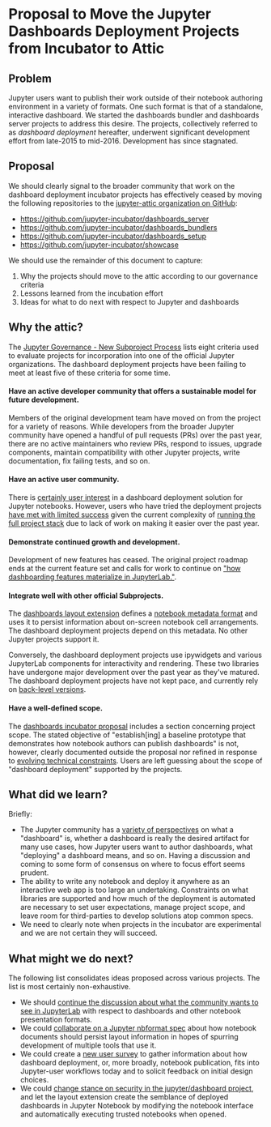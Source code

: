 # Proposal to Move the Jupyter Dashboards Deployment Projects from Incubator to Attic

## Problem

Jupyter users want to publish their work outside of their notebook authoring environment in a variety of formats. One such format is that of a standalone, interactive dashboard. We started the dashboards bundler and dashboards server projects to address this desire. The projects, collectively referred to as *dashboard deployment* hereafter, underwent significant development effort from late-2015 to mid-2016. Development has since stagnated.

## Proposal

We should clearly signal to the broader community that work on the dashboard deployment incubator projects has effectively ceased by moving the following repositories to the [jupyter-attic organization on GitHub](https://github.com/jupyter-attic):

* https://github.com/jupyter-incubator/dashboards_server
* https://github.com/jupyter-incubator/dashboards_bundlers
* https://github.com/jupyter-incubator/dashboards_setup
* https://github.com/jupyter-incubator/showcase

We should use the remainder of this document to capture:

1. Why the projects should move to the attic according to our governance criteria
2. Lessons learned from the incubation effort
3. Ideas for what to do next with respect to Jupyter and dashboards

## Why the attic?

The [Jupyter Governance - New Subproject Process](https://github.com/jupyter/governance/blob/master/newsubprojects.md) lists eight criteria used to evaluate projects for incorporation into one of the official Jupyter organizations. The dashboard deployment projects have been failing to meet at least five of these criteria for some time.

#### Have an active developer community that offers a sustainable model for future development.

Members of the original development team have moved on from the project for a variety of reasons. While developers from the broader Jupyter community have opened a handful of pull requests (PRs) over the past year, there are no active maintainers who review PRs, respond to issues, upgrade components, maintain compatibility with other Jupyter projects, write documentation, fix failing tests, and so on.

#### Have an active user community.

There is [certainly user interest](https://github.com/jupyter-incubator/dashboards_server/issues/319) in a dashboard deployment solution for Jupyter notebooks. However, users who have tried the deployment projects [have met with limited success](https://github.com/jupyter-incubator/dashboards_server/issues) given the current complexity of [running the full project stack](https://github.com/jupyter/dashboards/wiki#get-started) due to lack of work on making it easier over the past year.

#### Demonstrate continued growth and development.

Development of new features has ceased. The original project roadmap ends at the current feature set and calls for work to continue on ["how dashboarding features materialize in JupyterLab."](https://github.com/jupyter/dashboards/wiki/Deployment-Roadmap#may-2016-update).

#### Integrate well with other official Subprojects.

The [dashboards layout extension](https://github.com/jupyter/dashboards) defines a [notebook metadata format](http://jupyter-dashboards-layout.readthedocs.io/en/latest/metadata.html) and uses it to persist information about on-screen notebook cell arrangements. The dashboard deployment projects depend on this metadata. No other Jupyter projects support it.

Conversely, the dashboard deployment projects use ipywidgets and various JupyterLab components for interactivity and rendering. These two libraries have undergone major development over the past year as they've matured. The dashboard deployment projects have not kept pace, and currently rely on [back-level versions](https://github.com/jupyter-incubator/dashboards_server/blob/master/package.json#L48).

#### Have a well-defined scope.

The [dashboards incubator proposal](https://github.com/jupyter-incubator/proposals/blob/master/dashboards/proposal.md#scope) includes a section concerning project scope. The stated objective of "establish[ing] a baseline prototype that demonstrates how notebook authors can publish dashboards" is not, however, clearly documented outside the proposal nor refined in response to [evolving technical constraints](https://github.com/jupyter-incubator/dashboards_server/issues/302). Users are left guessing about the scope of "dashboard deployment" supported by the projects.

## What did we learn?

Briefly:

* The Jupyter community has a [variety of perspectives](https://github.com/jupyterlab/jupyterlab/issues/1640) on what a "dashboard" is, whether a dashboard is really the desired artifact for many use cases, how Jupyter users want to author dashboards, what "deploying" a dashboard means, and so on. Having a discussion and coming to some form of consensus on where to focus effort seems prudent.
* The ability to write any notebook and deploy it anywhere as an interactive web app is too large an undertaking. Constraints on what libraries are supported and how much of the deployment is automated are necessary to set user expectations, manage project scope, and leave room for third-parties to develop solutions atop common specs.
* We need to clearly note when projects in the incubator are experimental and we are not certain they will succeed.

## What might we do next?

The following list consolidates ideas proposed across various projects. The list is most certainly non-exhaustive.

* We should [continue the discussion about what the community wants to see in JupyterLab](https://github.com/jupyterlab/jupyterlab/issues/1640) with respect to dashboards and other notebook presentation formats.
* We could [collaborate on a Jupyter nbformat spec](https://github.com/jupyterlab/jupyterlab/issues/1640#issuecomment-291883316) about how notebook documents should persist layout information in hopes of spurring development of multiple tools that use it.
* We could create a [new user survey](https://github.com/jupyter/surveys) to gather information about how dashboard deployment, or, more broadly, notebook publication, fits into Jupyter-user workflows today and to solicit feedback on initial design choices.
* We could [change stance on security in the jupyter/dashboard project](https://github.com/jupyter/dashboards/issues/279), and let the layout extension create the semblance of deployed dashboards in Jupyter Notebook by modifying the notebook interface and automatically executing trusted notebooks when opened.